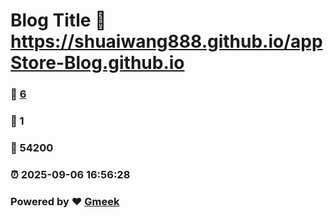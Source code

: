 # Blog Title :link: https://shuaiwang888.github.io/appStore-Blog.github.io 
### :page_facing_up: [6](https://shuaiwang888.github.io/appStore-Blog.github.io/tag.html) 
### :speech_balloon: 1 
### :hibiscus: 54200 
### :alarm_clock: 2025-09-06 16:56:28 
### Powered by :heart: [Gmeek](https://github.com/Meekdai/Gmeek)
